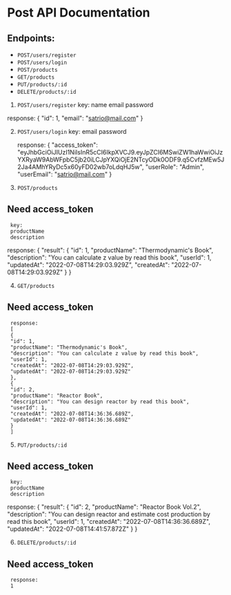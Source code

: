 # Post API Documentation

## Endpoints:

- `POST/users/register`
- `POST/users/login`
- `POST/products`
- `GET/products`
- `PUT/products/:id`
- `DELETE/products/:id`

1. `POST/users/register`
   key:
   name
   email
   password

response:
{
"id": 1,
"email": "satrio@mail.com"
}

2. `POST/users/login`
   key:
   email
   password

   response:
   {
   "access_token": "eyJhbGciOiJIUzI1NiIsInR5cCI6IkpXVCJ9.eyJpZCI6MSwiZW1haWwiOiJzYXRyaW9AbWFpbC5jb20iLCJpYXQiOjE2NTcyODk0ODF9.q5CvfzMEw5J2Ja4AMhYRyDc5x60yFD02wb7oLdqHJ5w",
   "userRole": "Admin",
   "userEmail": "satrio@mail.com"
   }

3. `POST/products`

## Need access_token

     key:
     productName
     description

response:
{
"result": {
"id": 1,
"productName": "Thermodynamic's Book",
"description": "You can calculate z value by read this book",
"userId": 1,
"updatedAt": "2022-07-08T14:29:03.929Z",
"createdAt": "2022-07-08T14:29:03.929Z"
}
}

4. `GET/products`

## Need access_token

     response:
     [
     {
     "id": 1,
     "productName": "Thermodynamic's Book",
     "description": "You can calculate z value by read this book",
     "userId": 1,
     "createdAt": "2022-07-08T14:29:03.929Z",
     "updatedAt": "2022-07-08T14:29:03.929Z"
     },
     {
     "id": 2,
     "productName": "Reactor Book",
     "description": "You can design reactor by read this book",
     "userId": 1,
     "createdAt": "2022-07-08T14:36:36.689Z",
     "updatedAt": "2022-07-08T14:36:36.689Z"
     }
     ]

5. `PUT/products/:id`

## Need access_token

     key:
     productName
     description

response:
{
"result": {
"id": 2,
"productName": "Reactor Book Vol.2",
"description": "You can design reactor and estimate cost production by read this book",
"userId": 1,
"createdAt": "2022-07-08T14:36:36.689Z",
"updatedAt": "2022-07-08T14:41:57.872Z"
}
}

6. `DELETE/products/:id`

## Need access_token

     response:
     1
